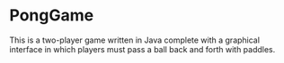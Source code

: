 # PongGame
This is a two-player game written in Java complete with a graphical interface in which players must pass a ball back and forth with paddles.
